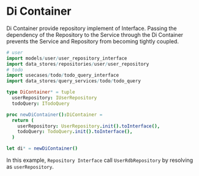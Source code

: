 Di Container
===
Di Container provide repository implement of Interface. Passing the dependency of the Repository to the Service through the Di Container prevents the Service and Repository from becoming tightly coupled.

```nim
# user
import models/user/user_repository_interface
import data_stores/repositories/user/user_repository
# todo
import usecases/todo/todo_query_interface
import data_stores/query_services/todo/todo_query

type DiContainer* = tuple
  userRepository: IUserRepository
  todoQuery: ITodoQuery

proc newDiContainer():DiContainer =
  return (
    userRepository: UserRepository.init().toInterface(),
    todoQuery: TodoQuery.init().toInterface(),
  )

let di* = newDiContainer()
```

In this example, `Repository Interface` call `UserRdbRepository` by resolving as `userRepository`.
